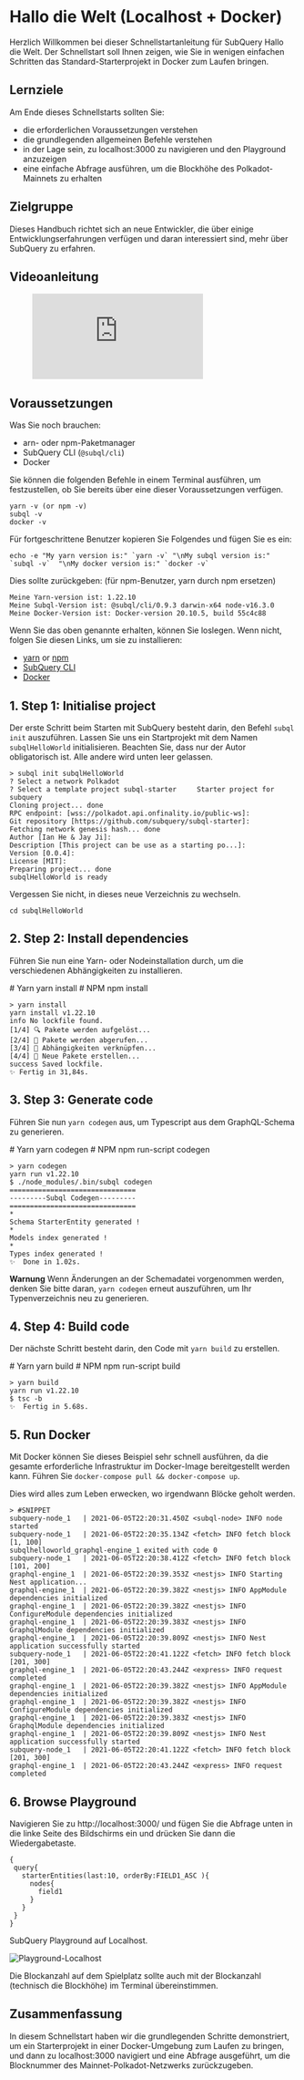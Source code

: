 # Hallo die Welt (Localhost + Docker)

Herzlich Willkommen bei dieser Schnellstartanleitung für SubQuery Hallo die Welt. Der Schnellstart soll Ihnen zeigen, wie Sie in wenigen einfachen Schritten das Standard-Starterprojekt in Docker zum Laufen bringen.

## Lernziele

Am Ende dieses Schnellstarts sollten Sie:

- die erforderlichen Voraussetzungen verstehen
- die grundlegenden allgemeinen Befehle verstehen
- in der Lage sein, zu localhost:3000 zu navigieren und den Playground anzuzeigen
- eine einfache Abfrage ausführen, um die Blockhöhe des Polkadot-Mainnets zu erhalten

## Zielgruppe

Dieses Handbuch richtet sich an neue Entwickler, die über einige Entwicklungserfahrungen verfügen und daran interessiert sind, mehr über SubQuery zu erfahren.

## Videoanleitung

<figure class="video_container">
  <iframe src="https://www.youtube.com/embed/j034cyUYb7k" frameborder="0" allowfullscreen="true"></iframe>
</figure>

## Voraussetzungen

Was Sie noch brauchen:

- arn- oder npm-Paketmanager
- SubQuery CLI (`@subql/cli`)
- Docker

Sie können die folgenden Befehle in einem Terminal ausführen, um festzustellen, ob Sie bereits über eine dieser Voraussetzungen verfügen.

```shell
yarn -v (or npm -v)
subql -v
docker -v
```

Für fortgeschrittene Benutzer kopieren Sie Folgendes und fügen Sie es ein:

```shell
echo -e "My yarn version is:" `yarn -v` "\nMy subql version is:" `subql -v`  "\nMy docker version is:" `docker -v`
```

Dies sollte zurückgeben: (für npm-Benutzer, yarn durch npm ersetzen)

```shell
Meine Yarn-version ist: 1.22.10
Meine Subql-Version ist: @subql/cli/0.9.3 darwin-x64 node-v16.3.0
Meine Docker-Version ist: Docker-version 20.10.5, build 55c4c88
```

Wenn Sie das oben genannte erhalten, können Sie loslegen. Wenn nicht, folgen Sie diesen Links, um sie zu installieren:

- [yarn](https://classic.yarnpkg.com/en/docs/install/) or [npm](https://www.npmjs.com/get-npm)
- [SubQuery CLI](quickstart.md#install-the-subquery-cli)
- [Docker](https://docs.docker.com/get-docker/)

## 1. Step 1: Initialise project

Der erste Schritt beim Starten mit SubQuery besteht darin, den Befehl `subql init` auszuführen. Lassen Sie uns ein Startprojekt mit dem Namen `subqlHelloWorld` initialisieren. Beachten Sie, dass nur der Autor obligatorisch ist. Alle andere wird unten leer gelassen.

```shell
> subql init subqlHelloWorld
? Select a network Polkadot
? Select a template project subql-starter     Starter project for subquery
Cloning project... done
RPC endpoint: [wss://polkadot.api.onfinality.io/public-ws]:
Git repository [https://github.com/subquery/subql-starter]:
Fetching network genesis hash... done
Author [Ian He & Jay Ji]:
Description [This project can be use as a starting po...]:
Version [0.0.4]:
License [MIT]:
Preparing project... done
subqlHelloWorld is ready

```

Vergessen Sie nicht, in dieses neue Verzeichnis zu wechseln.

```shell
cd subqlHelloWorld
```

## 2. Step 2: Install dependencies

Führen Sie nun eine Yarn- oder Nodeinstallation durch, um die verschiedenen Abhängigkeiten zu installieren.

<CodeGroup> # Yarn yarn install # NPM npm install

```shell
> yarn install
yarn install v1.22.10
info No lockfile found.
[1/4] 🔍 Pakete werden aufgelöst...
[2/4] 🚚 Pakete werden abgerufen...
[3/4] 🔗 Abhängigkeiten verknüpfen...
[4/4] 🔨 Neue Pakete erstellen...
success Saved lockfile.
✨ Fertig in 31,84s.
```

## 3. Step 3: Generate code

Führen Sie nun `yarn codegen` aus, um Typescript aus dem GraphQL-Schema zu generieren.

<CodeGroup> # Yarn yarn codegen # NPM npm run-script codegen

```shell
> yarn codegen
yarn run v1.22.10
$ ./node_modules/.bin/subql codegen
===============================
---------Subql Codegen---------
===============================
*
Schema StarterEntity generated !
*
Models index generated !
*
Types index generated !
✨  Done in 1.02s.
```

**Warnung** Wenn Änderungen an der Schemadatei vorgenommen werden, denken Sie bitte daran, `yarn codegen` erneut auszuführen, um Ihr Typenverzeichnis neu zu generieren.

## 4. Step 4: Build code

Der nächste Schritt besteht darin, den Code mit `yarn build` zu erstellen.

<CodeGroup> # Yarn yarn build # NPM npm run-script build

```shell
> yarn build
yarn run v1.22.10
$ tsc -b
✨  Fertig in 5.68s.
```

## 5. Run Docker

Mit Docker können Sie dieses Beispiel sehr schnell ausführen, da die gesamte erforderliche Infrastruktur im Docker-Image bereitgestellt werden kann. Führen Sie `docker-compose pull && docker-compose up`.

Dies wird alles zum Leben erwecken, wo irgendwann Blöcke geholt werden.

```shell
> #SNIPPET
subquery-node_1   | 2021-06-05T22:20:31.450Z <subql-node> INFO node started
subquery-node_1   | 2021-06-05T22:20:35.134Z <fetch> INFO fetch block [1, 100]
subqlhelloworld_graphql-engine_1 exited with code 0
subquery-node_1   | 2021-06-05T22:20:38.412Z <fetch> INFO fetch block [101, 200]
graphql-engine_1  | 2021-06-05T22:20:39.353Z <nestjs> INFO Starting Nest application...
graphql-engine_1  | 2021-06-05T22:20:39.382Z <nestjs> INFO AppModule dependencies initialized
graphql-engine_1  | 2021-06-05T22:20:39.382Z <nestjs> INFO ConfigureModule dependencies initialized
graphql-engine_1  | 2021-06-05T22:20:39.383Z <nestjs> INFO GraphqlModule dependencies initialized
graphql-engine_1  | 2021-06-05T22:20:39.809Z <nestjs> INFO Nest application successfully started
subquery-node_1   | 2021-06-05T22:20:41.122Z <fetch> INFO fetch block [201, 300]
graphql-engine_1  | 2021-06-05T22:20:43.244Z <express> INFO request completed
graphql-engine_1  | 2021-06-05T22:20:39.382Z <nestjs> INFO AppModule dependencies initialized
graphql-engine_1  | 2021-06-05T22:20:39.382Z <nestjs> INFO ConfigureModule dependencies initialized
graphql-engine_1  | 2021-06-05T22:20:39.383Z <nestjs> INFO GraphqlModule dependencies initialized
graphql-engine_1  | 2021-06-05T22:20:39.809Z <nestjs> INFO Nest application successfully started
subquery-node_1   | 2021-06-05T22:20:41.122Z <fetch> INFO fetch block [201, 300]
graphql-engine_1  | 2021-06-05T22:20:43.244Z <express> INFO request completed

```

## 6. Browse Playground

Navigieren Sie zu http://localhost:3000/ und fügen Sie die Abfrage unten in die linke Seite des Bildschirms ein und drücken Sie dann die Wiedergabetaste.

```
{
 query{
   starterEntities(last:10, orderBy:FIELD1_ASC ){
     nodes{
       field1
     }
   }
 }
}

```

SubQuery Playground auf Localhost.

![Playground-Localhost](/assets/img/subql_playground.png)

Die Blockanzahl auf dem Spielplatz sollte auch mit der Blockanzahl (technisch die Blockhöhe) im Terminal übereinstimmen.

## Zusammenfassung

In diesem Schnellstart haben wir die grundlegenden Schritte demonstriert, um ein Starterprojekt in einer Docker-Umgebung zum Laufen zu bringen, und dann zu localhost:3000 navigiert und eine Abfrage ausgeführt, um die Blocknummer des Mainnet-Polkadot-Netzwerks zurückzugeben.
